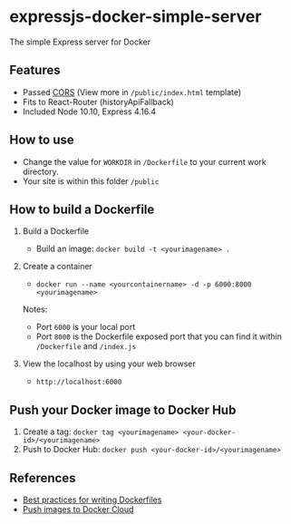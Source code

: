 # expressjs-docker-simple-server
The simple Express server for Docker

## Features
* Passed [CORS](https://developer.mozilla.org/en-US/docs/Web/HTTP/CORS) (View more in `/public/index.html` template)
* Fits to React-Router (historyApiFallback)
* Included Node 10.10, Express 4.16.4

## How to use
* Change the value for `WORKDIR` in `/Dockerfile` to your current work directory.
* Your site is within this folder `/public`

## How to build a Dockerfile
1. Build a Dockerfile
    * Build an image: `docker build -t <yourimagename> .`

2. Create a container
    * `docker run --name <yourcontainername> -d -p 6000:8000 <yourimagename>`

    Notes:
    * Port `6000` is your local port
    * Port `8000` is the Dockerfile exposed port that you can find it within `/Dockerfile` and `/index.js`

3. View the localhost by using your web browser
    * `http://localhost:6000`

## Push your Docker image to Docker Hub
1. Create a tag: `docker tag <yourimagename> <your-docker-id>/<yourimagename>`
2. Push to Docker Hub: `docker push <your-docker-id>/<yourimagename>`

## References
* [Best practices for writing Dockerfiles](https://docs.docker.com/develop/develop-images/dockerfile_best-practices/)
* [Push images to Docker Cloud](https://docs.docker.com/docker-cloud/builds/push-images/)
